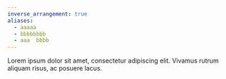 ```yaml
---
inverse_arrangement: true
aliases:
  - aaaaa
  - bbbbbbbb
  - aaa  bbbb
---
```

Lorem ipsum dolor sit amet, consectetur adipiscing elit. Vivamus rutrum aliquam risus, ac posuere lacus.